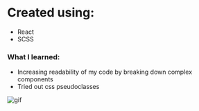 # Created using: 

- React
- SCSS

### What I learned: 
 - Increasing readability of my code by breaking down complex components
 - Tried out css pseudoclasses

![gif](https://github.com/Pashtetium/demos/blob/main/markdown_previewer.gif?raw=true)
